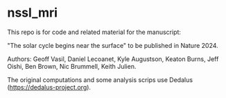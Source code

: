# nssl_mri

This repo is for code and related material for the manuscript: 

"The solar cycle begins near the surface" to be published in Nature 2024.

Authors: 
Geoff Vasil, 
Daniel Lecoanet, 
Kyle Augustson,
Keaton Burns,
Jeff Oishi,
Ben Brown,
Nic Brummell,
Keith Julien.

The original computations and some analysis scrips use Dedalus (https://dedalus-project.org).
